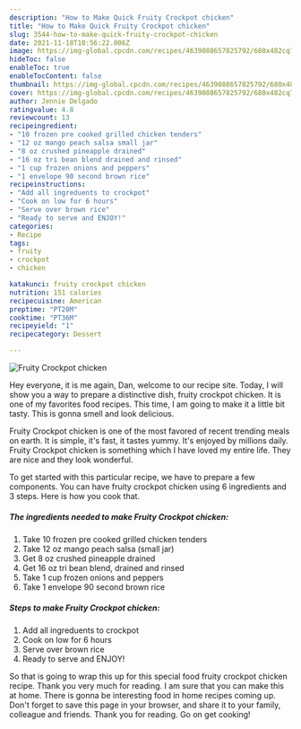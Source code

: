 ```yaml
---
description: "How to Make Quick Fruity Crockpot chicken"
title: "How to Make Quick Fruity Crockpot chicken"
slug: 3544-how-to-make-quick-fruity-crockpot-chicken
date: 2021-11-18T10:56:22.006Z
image: https://img-global.cpcdn.com/recipes/4639088657825792/680x482cq70/fruity-crockpot-chicken-recipe-main-photo.jpg
hideToc: false
enableToc: true
enableTocContent: false
thumbnail: https://img-global.cpcdn.com/recipes/4639088657825792/680x482cq70/fruity-crockpot-chicken-recipe-main-photo.jpg
cover: https://img-global.cpcdn.com/recipes/4639088657825792/680x482cq70/fruity-crockpot-chicken-recipe-main-photo.jpg
author: Jennie Delgado
ratingvalue: 4.8
reviewcount: 13
recipeingredient:
- "10 frozen pre cooked grilled chicken tenders"
- "12 oz mango peach salsa small jar"
- "8 oz crushed pineapple drained"
- "16 oz tri bean blend drained and rinsed"
- "1 cup frozen onions and peppers"
- "1 envelope 90 second brown rice"
recipeinstructions:
- "Add all ingreduents to crockpot"
- "Cook on low for 6 hours"
- "Serve over brown rice"
- "Ready to serve and ENJOY!"
categories:
- Recipe
tags:
- fruity
- crockpot
- chicken

katakunci: fruity crockpot chicken 
nutrition: 151 calories
recipecuisine: American
preptime: "PT20M"
cooktime: "PT36M"
recipeyield: "1"
recipecategory: Dessert

---
```



![Fruity Crockpot chicken](https://img-global.cpcdn.com/recipes/4639088657825792/680x482cq70/fruity-crockpot-chicken-recipe-main-photo.jpg)

Hey everyone, it is me again, Dan, welcome to our recipe site. Today, I will show you a way to prepare a distinctive dish, fruity crockpot chicken. It is one of my favorites food recipes. This time, I am going to make it a little bit tasty. This is gonna smell and look delicious.



Fruity Crockpot chicken is one of the most favored of recent trending meals on earth. It is simple, it's fast, it tastes yummy. It's enjoyed by millions daily. Fruity Crockpot chicken is something which I have loved my entire life. They are nice and they look wonderful.


To get started with this particular recipe, we have to prepare a few components. You can have fruity crockpot chicken using 6 ingredients and 3 steps. Here is how you cook that.

<!--inarticleads1-->

##### The ingredients needed to make Fruity Crockpot chicken:

1. Take 10 frozen pre cooked grilled chicken tenders
1. Take 12 oz mango peach salsa (small jar)
1. Get 8 oz crushed pineapple drained
1. Get 16 oz tri bean blend, drained and rinsed
1. Take 1 cup frozen onions and peppers
1. Take 1 envelope 90 second brown rice




<!--inarticleads2-->

##### Steps to make Fruity Crockpot chicken:

1. Add all ingreduents to crockpot
1. Cook on low for 6 hours
1. Serve over brown rice
1. Ready to serve and ENJOY!



So that is going to wrap this up for this special food fruity crockpot chicken recipe. Thank you very much for reading. I am sure that you can make this at home. There is gonna be interesting food in home recipes coming up. Don't forget to save this page in your browser, and share it to your family, colleague and friends. Thank you for reading. Go on get cooking!
